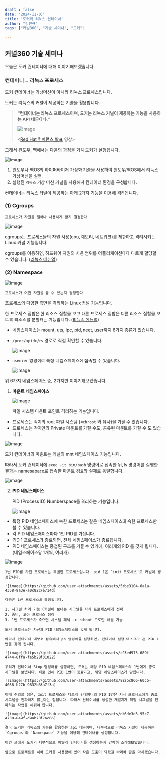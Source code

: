```yaml
---
draft : false
date: '2024-11-05'
title: '도커와 리눅스 컨테이너'
author: "김민규"
tags: ["커널360", "기술 세미나", "도커"]

---
```

## 커널360 기술 세미나

오늘은 도커 컨테이너에 대해 이야기해보겠습니다.

### 컨테이너 = 리눅스 프로세스

도커 컨테이너는 가상머신이 아니라 리눅스 프로세스입니다.

도커는 리눅스의 커널이 제공하는 기술을 활용합니다.

> **“컨테이너는 리눅스 프로세스이며, 도커는 리눅스 커널이 제공하는 기능을 사용하는 API 데몬이다.”**
>
>
> ![image](https://github.com/user-attachments/assets/1cb93685-e219-476f-af18-3f2413ddfa6f)
>
> <[Red Hat 컨퍼런스 발표](https://www.youtube.com/watch?v=KawKGsLR1V8&list=PLRG5QO3z4WLSElnCHCX5TyiJpSU4AV_Hr) 영상>
>

그래서 윈도우, 맥에서는 다음의 과정을 거쳐 도커가 실행됩니다.

![image](https://github.com/user-attachments/assets/1caf93d4-20ef-4d80-aec4-ab6231c1ec1d)

1. 윈도우나 맥OS의 하이퍼바이저 가상화 기술을 사용하여 윈도우/맥OS에서 리눅스 가상머신을 실행.
2. 실행된 `리눅스` 가상 머신 커널을 사용해서 컨테이너 환경을 구성합니다.

컨테이너는 리눅스 커널이 제공하는 아래 2가지 기능을 이용해 격리됩니다.

### (1) Cgroups

`프로세스가 자원을 얼마나 사용하게 할지 결정한다`

![image](https://github.com/user-attachments/assets/24d36e65-f975-4b50-af44-9080afca7e89)

cgroups는 프로세스들의 자원 사용(cpu, 메모리, 네트워크)를 제한하고 격리시키는 Linux 커널 기능입니다.

cgroups를 이용하면, 하드웨어 자원의 사용 범위를 어플리케이션마다 다르게 할당할 수 있습니다. ([리눅스 메뉴얼](https://man7.org/linux/man-pages/man7/cgroups.7.html))

### (2) Namespace

![image](https://github.com/user-attachments/assets/4d9efcd5-9df9-49c2-af68-1fc6b6dda5c8)

`프로세스가 어떤 자원을 볼 수 있는지 결정한다`

프로세스의 다양한 측면을 격리하는 Linux 커널 기능입니다.

한 프로세스 집합은 한 리소스 집합을 보고 다른 프로세스 집합은 다른 리소스 집합을 보도록 리소스를 분할하는 기능입니다. ([리눅스 메뉴얼](https://man7.org/linux/man-pages/man7/namespaces.7.html))

- 네임스페이스는 mount, uts, ipc, pid, neet, user까지 6가지 종류가 있습니다.
- `/proc/<pid>/ns` 경로로 직접 확인할 수 있습니다.

  ![image](https://github.com/user-attachments/assets/b6dcdf6e-8534-478c-81db-d18a915c87fc)

- `nsenter` 명령어로 특정 네임스페이스에 접속할 수 있습니다.

  ![image](https://github.com/user-attachments/assets/6b7c163b-8222-4b9a-8fa2-1508143ee7ce)

위 6가지 네임스페이스 중, 2가지만 이야기해보겠습니다.

1. **마운트 네임스페이스**

   ![image](https://github.com/user-attachments/assets/a6db3781-27f1-48b6-bd7e-549738de7d55)

   파일 시스템 마운트 포인트 격리하는 기능입니다.

  - 프로세스는 각자의 root 파일 시스템 (=`chroot` 와 유사)을 가질 수 있습니다.
  - 프로세스는 각자만의 Private 마운트를 가질 수도, 공유된 마운트를 가질 수 도 있습니다.

   ![image](https://github.com/user-attachments/assets/8e9be0e5-af17-45f4-9bd1-12fd991e58d2)

   도커 컨테이너의 마운트는 커널의 mnt 네임스페이스 기능입니다.

   따라서 도커 컨테이너에 `exec -it bin/bash`  명령어로 접속한 뒤, ls 명령어를 실행한 결과는 namesapace로 접속한 마운트 경로와 실제로 동일합니다.

   ![image](https://github.com/user-attachments/assets/e93db006-b3dd-49be-add5-26e2c0e5d203)

2. **PID 네임스페이스**

   PID (Process ID) Numberspace를 격리하는 기능입니다.

   ![image](https://github.com/user-attachments/assets/ec59b83f-8c8e-436e-b164-0b158875eabb)

  - 특정 PID 네임스페이스에 속한 프로세스는 같은 네임스페이스에 속한 프로세스만 볼 수 있습니다.
  - 각 PID 네임스페이스마다 1번 PID를 가집니다.
  - PID 1 프로세스가 종료되면, 전체 네임스페이스가 종료됩니다.
  - PID 네임스페이스는 중첩된 구조를 가질 수 있기에, 여러개의 PID 를 갖게 됩니다. (네임스페이스당 1개씩, 여러개)

   ![image](https://github.com/user-attachments/assets/0629994f-f1ce-4011-b24b-084dfc99c64c)


    1번 PID를 가진 프로세스는 특별한 프로세스입니다. pid 1은 `init 프로세스`로 커널이 생성합니다.
    
    ![image](https://github.com/user-attachments/assets/5cbe3104-6a1a-4358-9a3e-a0c82c7e714d)

    다음은 1번 프로세스의 특징입니다.
    
    1. 시그널 처리 기능 (커널이 보내는 시그널을 자식 프로세스에게 전파)
    2. 좀비, 고아 프로세스 정리
    3. 1번 프로세스가 죽으면 시스템 패닉 -> reboot 으로만 해결 가능
    
    도커 프로세스는 자신의 PID 네임스페이스를 갖게 됩니다.
    
    따라서 컨테이너 내부로 접속해서 ps 명령어를 실행하면, 컨테이너 실행 태스크가 곧 PID 1번을 갖게 됩니다.
    
    ![image](https://github.com/user-attachments/assets/c93ed973-689f-4744-8ffa-fe5b28f31022)

    우리가 컨테이너 Stop 명령어를 실행하면, 도커는 해당 PID 네임스페이스의 1번에게 종료 시그널을 보냅니다. 이로 인해 PID 1번이 종료되고, 해당 네임스페이스가 닫힙니다.
    
    ![image](https://github.com/user-attachments/assets/882bc866-60c5-4038-b27b-9832b33a7f3a)

    이때 주의할 점은, Init 프로세스와 다르게 컨테이너의 PID 1번은 자식 프로세스에게 종료 시그널을 전파하지 않는다는 점입니다. 따라서 컨테이너를 생성한 개발자가 직접 시그널을 전파하는 작업을 해줘야 합니다.
    
    ![image](https://github.com/user-attachments/assets/db6de3d3-95c7-4730-8e9f-d9ab73f7ac66)

    결국 도커는 리눅스의 기능을 활용하는 api 데몬이며, 내부적으로 리눅스 커널이 제공하는 `Cgroups`와 `Namespace` 기능을 이용해 컨테이너를 생성합니다.
    
    이번 글에서 도커가 내부적으로 어떻게 컨테이너를 생성하는지 간략히 소개해보았습니다.
    
    앞으로 프로젝트를 하며 도커를 사용함에 있어 작은 도움이 되셨길 바라며 글을 마치겠습니다.